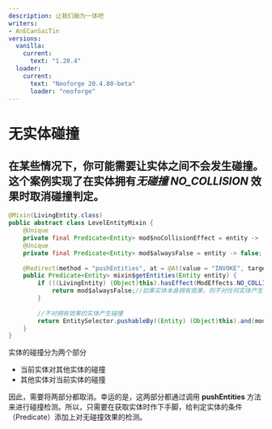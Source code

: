 ```yaml
---
description: 让我们融为一体吧
writers:
- AnECanSaiTin
versions:
  vanilla:
    current:
      text: "1.20.4"
  loader:
    current:
      text: "Neoforge 20.4.80-beta"
      loader: "neoforge"
---
```


# 无实体碰撞
在某些情况下，你可能需要让实体之间不会发生碰撞。这个案例实现了在实体拥有***无碰撞 NO_COLLISION*** 效果时取消碰撞判定。
---

```java
@Mixin(LivingEntity.class)
public abstract class LevelEntityMixin {
    @Unique
    private final Predicate<Entity> mod$noCollisionEffect = entity -> !(entity instanceof LivingEntity living) || !living.hasEffect(ModEffects.NO_COLLISION.get());
    @Unique
    private final Predicate<Entity> mod$alwaysFalse = entity -> false;
    
    @Redirect(method = "pushEntities", at = @At(value = "INVOKE", target = "Lnet/minecraft/world/entity/EntitySelector;pushableBy(Lnet/minecraft/world/entity/Entity;)Ljava/util/function/Predicate;"))
    public Predicate<Entity> mixin$getEntities(Entity entity) {
        if (((LivingEntity) (Object)this).hasEffect(ModEffects.NO_COLLISION.get())) {
            return mod$alwaysFalse;//如果实体本身拥有效果，则不对任何实体产生碰撞。
        }
        
        //不对拥有效果的实体产生碰撞
        return EntitySelector.pushableBy((Entity) (Object)this).and(mod$noCollisionEffect);
    }
}
```
实体的碰撞分为两个部分
- 当前实体对其他实体的碰撞
- 其他实体对当前实体的碰撞

因此，需要将两部分都取消。幸运的是，这两部分都通过调用 **pushEntities** 方法来进行碰撞检测。所以，只需要在获取实体时作下手脚，给判定实体的条件（Predicate）添加上对无碰撞效果的检测。